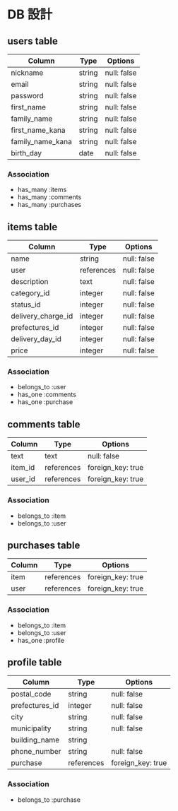# DB 設計

## users table

| Column             | Type                | Options                 |
|--------------------|---------------------|-------------------------|
| nickname           | string              | null: false             |
| email              | string              | null: false             |
| password           | string              | null: false             |
| first_name         | string              | null: false             |
| family_name        | string              | null: false             |
| first_name_kana    | string              | null: false             |
| family_name_kana   | string              | null: false             |
| birth_day          | date                | null: false             |

### Association

* has_many :items
* has_many :comments
* has_many :purchases

## items table

| Column                              | Type       | Options           |
|-------------------------------------|------------|-------------------|
| name                                | string     | null: false       |
| user                                | references | null: false       |
| description                         | text       | null: false       |
| category_id                         | integer    | null: false       |
| status_id                           | integer    | null: false       |
| delivery_charge_id                  | integer    | null: false       |
| prefectures_id                      | integer    | null: false       |
| delivery_day_id                     | integer    | null: false       |
| price                               | integer    | null: false       |

### Association
- belongs_to :user
- has_one :comments
- has_one :purchase

## comments table

| Column      | Type       | Options           |
|-------------|------------|-------------------|
| text        | text       | null: false       |
| item_id     | references | foreign_key: true |
| user_id     | references | foreign_key: true |

### Association

- belongs_to :item
- belongs_to :user

## purchases table

| Column      | Type       | Options           |
|-------------|------------|-------------------|
| item        | references | foreign_key: true |
| user        | references | foreign_key: true |

### Association

- belongs_to :item
- belongs_to :user
- has_one :profile

## profile table

| Column             | Type                | Options                 |
|--------------------|---------------------|-------------------------|
| postal_code        | string              | null: false             |
| prefectures_id     | integer             | null: false             |
| city               | string              | null: false             |
| municipality       | string              | null: false             |
| building_name      | string              |                         |
| phone_number       | string              | null: false             |
| purchase           | references          | foreign_key: true       |

### Association

- belongs_to :purchase